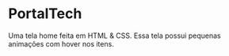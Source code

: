 # PortalTech

Uma tela home feita em HTML & CSS.
Essa tela possui pequenas animações com hover nos itens.
